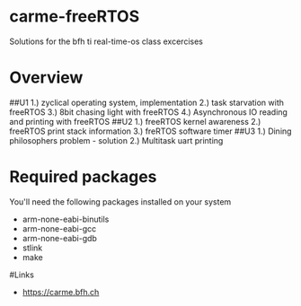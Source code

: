 # carme-freeRTOS

Solutions for the bfh ti real-time-os class excercises

# Overview

##U1
1.) zyclical operating system, implementation
2.) task starvation with freeRTOS
3.) 8bit chasing light with freeRTOS
4.) Asynchronous IO reading and printing with freeRTOS
##U2
1.) freeRTOS kernel awareness
2.) freeRTOS print stack information
3.) freRTOS software timer
##U3
1.) Dining philosophers problem - solution
2.) Multitask uart printing

# Required packages

You'll need the following packages installed on your system
- arm-none-eabi-binutils
- arm-none-eabi-gcc
- arm-none-eabi-gdb
- stlink
- make

#Links

- https://carme.bfh.ch
